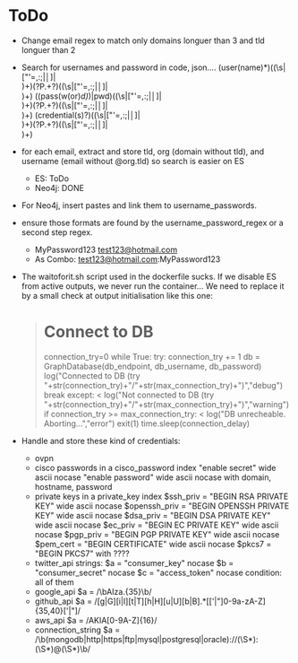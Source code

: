 # ToDo
* Change email regex to match only domains longuer than 3 and tld longuer than 2

* Search for usernames and password in code, json....
  (user(name)*)((\s|["'=,:;|│]|<br>)+)(?P<password>.+?)((\s|["'=,:;|│]|<br>)+)
  ((pass(w(or)*d)*)|pwd)((\s|["'=,:;|│]|<br>)+)(?P<password>.+?)((\s|["'=,:;|│]|<br>)+)
  (credential(s)?)((\s|["'=,:;|│]|<br>)+)(?P<password>.+?)((\s|["'=,:;|│]|<br>)+)
* for each email, extract and store tld, org (domain without tld), and username (email without @org.tld) so search is easier on ES
    * ES: ToDo
    * Neo4j: DONE

* For Neo4j, insert pastes and link them to username_passwords.
* ensure those formats are found by the username_password_regex or a second step regex.
  * MyPassword123 test123@hotmail.com
  * As Combo: test123@hotmail.com:MyPassword123

* The waitoforit.sh script used in the dockerfile sucks.
  If we disable ES from active outputs, we never run the container...
  We need to replace it by a small check at output initialisation like this one:

  >  # Connect to DB
  >  connection_try=0
  >  while True:
  >    try:
  >      connection_try += 1
  >      db = GraphDatabase(db_endpoint, db_username, db_password)
  >      log("Connected to DB (try "+str(connection_try)+"/"+str(max_connection_try)+")","debug")
  >      break
  >    except:
  <      log("Not connected to DB (try "+str(connection_try)+"/"+str(max_connection_try)+")","warning")
  >      if connection_try >= max_connection_try:
  <        log("DB unrecheable. Aborting...","error")
  >        exit(1)
  >      time.sleep(connection_delay)

* Handle and store these kind of credentials:
  * ovpn
  * cisco passwords in a cisco_password index
    "enable secret" wide ascii nocase
    "enable password" wide ascii nocase
    with domain, hostname, password
  * private keys in a private_key index
    $ssh_priv = "BEGIN RSA PRIVATE KEY" wide ascii nocase
    $openssh_priv = "BEGIN OPENSSH PRIVATE KEY" wide ascii nocase
    $dsa_priv = "BEGIN DSA PRIVATE KEY" wide ascii nocase
    $ec_priv = "BEGIN EC PRIVATE KEY" wide ascii nocase
    $pgp_priv = "BEGIN PGP PRIVATE KEY" wide ascii nocase
    $pem_cert = "BEGIN CERTIFICATE" wide ascii nocase
    $pkcs7 = "BEGIN PKCS7"
    with ????
  * twitter_api
    strings:
      $a = "consumer_key" nocase
      $b = "consumer_secret" nocase
      $c = "access_token" nocase
    condition:
      all of them
  * google_api
        $a = /\bAIza.{35}\b/
  * github_api
      $a = /[g|G][i|I][t|T][h|H][u|U][b|B].*[[\'|"]0-9a-zA-Z]{35,40}[\'|"]/
  * aws_api
    $a = /AKIA[0-9A-Z]{16}/
  * connection_string
    $a = /\b(mongodb|http|https|ftp|mysql|postgresql|oracle):\/\/(\S*):(\S*)@(\S*)\b/
